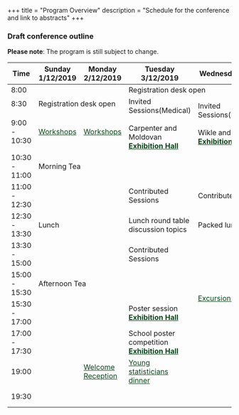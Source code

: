 +++
title = "Program Overview"
description = "Schedule for the conference and link to abstracts"
+++

### Draft conference outline




**Please note**: The program is still subject to change.

<div class="table-responsive">
<table id="outline" class="tg table-fixed" data-tablesaw-mode="columntoggle">
<colgroup>
<col style="width: 9%">
<col style="width: 11%">
<col style="width: 12%">
<col style="width: 16%">
<col style="width: 19%">
<col style="width: 17%">
<col style="width: 16%">
</colgroup>
  <thead>
    <tr>
    <th class="tg-0pky">Time</th>
    <th class="tg-0pky">Sunday 1/12/2019</th>
    <th class="tg-0pky">Monday 2/12/2019</th>
    <th class="tg-0pky">Tuesday 3/12/2019</th>
    <th class="tg-0pky">Wednesday 4/12/2019</th>
    <th class="tg-0pky">Thursday 5/12/2019</th>
    <th class="tg-0pky">Friday 6/12/2019</th>
    </tr>
  </thead>
  <tbody>
  <tr>
    <td class="tg-0pky">8:00<br></td>
    <td></td>
    <td></td>
    <td class="tg-c3ow" colspan="4">Registration desk open</td>
  </tr>
  <tr>
    <td class="tg-0pky">8:30</td>
    <td class="tg-c3ow" colspan="2">Registration desk open</td>
    <td class="tg-rbmo" rowspan="2">Invited Sessions(Medical)<br><br>Carpenter and Moldovan<br><a href="https://wineaustralia.com.au/uploads/general/NWC12064-Floor-Plan-Isometric-Web-002.pdf" style="color: #0a4719;"><b>Exhibition Hall</b></a></td>
    <td class="tg-rbmo" rowspan="2">Invited Sessions(Environmental)<br><br>Wikle and Robertson<br><a href="https://wineaustralia.com.au/uploads/general/NWC12064-Floor-Plan-Isometric-Web-002.pdf" style="color: #0a4719;"><b>Exhibition Hall</b></td>
    <td class="tg-rbmo" rowspan="2">Invited Sessions(Agriculture)<br><br>Bustos-Korts and De Faveri<br><a href="https://wineaustralia.com.au/uploads/general/NWC12064-Floor-Plan-Isometric-Web-002.pdf" style="color: #0a4719;"><b>Exhibition Hall</b></td>
    <td class="tg-rbmo" rowspan="2">Invited Sessions(Methods)<br><br>Czado and Anderson<br><a href="https://wineaustralia.com.au/uploads/general/NWC12064-Floor-Plan-Isometric-Web-002.pdf" style="color: #0a4719;"><b>Exhibition Hall</b></td>
  </tr>
  <tr>
    <td class="tg-0pky">9:00 - 10:30</td>
    <td class="tg-elvq"><a href="/workshops/" style="color: #0a4719;">Workshops</a></td>
    <td class="tg-elvq"><a href="/workshops/" style="color: #0a4719;">Workshops</a></td>
  </tr>
  <tr>
    <td class="tg-0pky">10:30 - 11:00</td>
    <td class="tg-c3ow" colspan="6">Morning Tea</td>
  </tr>
  <tr>
    <td class="tg-0pky">11:00 - 12:30</td>
    <td class="tg-elvq"></td>
    <td class="tg-elvq"></td>
    <td class="tg-tu0f">Contributed Sessions</td>
    <td class="tg-tu0f">Contributed Sessions</td>
    <td class="tg-tu0f">Contributed Sessions</td>
    <td class="tg-tu0f">Contributed Sessions</td>
  </tr>
  <tr>
    <td class="tg-0pky">12:30 - 13:30</td>
    <td class="tg-c3ow" colspan="2">Lunch</td>
    <td class="tg-c3ow">Lunch round table discussion topics</td>
    <td class="tg-c3ow">Packed lunch</td>
    <td class="tg-c3ow">AGM Lunch</td>
    <td>Conference close<br>Sandwich lunch and farewell drinks<br></td>
  </tr>
  <tr>
    <td class="tg-0pky">13:30 - 15:00</td>
    <td class="tg-elvq"></td>
    <td class="tg-elvq"></td>
    <td class="tg-tu0f">Contributed Sessions</td>
    <td class="tg-smvl" rowspan="4"><a href="/social/" style="color: #0a4719;">Excursions</a></td>
    <td class="tg-tu0f">Contributed Sessions</td>
    <td rowspan="5"></td>
  </tr>
  <tr>
    <td class="tg-0pky">15:00 - 15:30</td>
    <td class="tg-c3ow" colspan="3">Afternoon Tea</td>
    <td class="tg-c3ow">Afternoon tea</td>
  </tr>
  <tr>
    <td class="tg-0pky">15:30 - 17:00</td>
    <td class="tg-elvq"></td>
    <td class="tg-elvq"></td>
    <td class="tg-qs5d">Poster session<br><a href="https://wineaustralia.com.au/uploads/general/NWC12064-Floor-Plan-Isometric-Web-002.pdf" style="color: #0a4719;"><b>Exhibition Hall</b></td>
    <td class="tg-tu0f">Contributed Sessions</td>
  </tr>
  <tr>
    <td class="tg-0pky">17:00 - 17:30</td>
    <td></td>
    <td></td>
    <td class="tg-qs5d">School poster competition<br><a href="https://wineaustralia.com.au/uploads/general/NWC12064-Floor-Plan-Isometric-Web-002.pdf" style="color: #0a4719;"><b>Exhibition Hall</b></td>
    <td></td>
  </tr>
  <tr>
    <td class="tg-0pky">19:00</td>
    <td></td>
    <td class="tg-smvl"><a href="/social/" style="color: #0a4719;">Welcome Reception</a></td>
    <td class="tg-smvl"><a href="/social/" style="color: #0a4719;">Young statisticians dinner</a></td>
    <td></td>
    <td></td>
  </tr>
  <tr>
    <td class="tg-0lax">19:30</td>
    <td class="tg-0lax"></td>
    <td class="tg-0lax"></td>
    <td class="tg-0lax"></td>
    <td class="tg-0lax"></td>
    <td class="tg-og4q"><a href="/social/" style="color: #0a4719;">Conference dinner and awards session</a></td>
    <td class="tg-0lax"></td>
  </tr>
  </tbody>
</table>
</div>

<!--- <script>$('#outline').fixedHeaderTable({ footer: false, cloneHeadToFoot: false, fixedColumn: true });</script> --->
